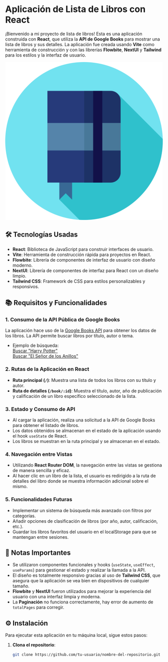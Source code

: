# Aplicación de Lista de Libros con React

¡Bienvenido a mi proyecto de lista de libros! Esta es una aplicación construida con **React**, que utiliza la **API de Google Books** para mostrar una lista de libros y sus detalles. La aplicación fue creada usando **Vite** como herramienta de construcción y con las librerías **Flowbite**, **NextUI** y **Tailwind** para los estilos y la interfaz de usuario.

![Libro](public/logo.svg)

## 🛠️ Tecnologías Usadas

- **React**: Biblioteca de JavaScript para construir interfaces de usuario.
- **Vite**: Herramienta de construcción rápida para proyectos en React.
- **Flowbite**: Librería de componentes de interfaz de usuario con diseño moderno.
- **NextUI**: Librería de componentes de interfaz para React con un diseño limpio.
- **Tailwind CSS**: Framework de CSS para estilos personalizables y responsivos.

## 📚 Requisitos y Funcionalidades

### 1. **Consumo de la API Pública de Google Books**
La aplicación hace uso de la [Google Books API](https://www.googleapis.com/books/v1/volumes) para obtener los datos de los libros. La API permite buscar libros por título, autor o tema.

- Ejemplo de búsqueda:  
  [Buscar "Harry Potter"](https://www.googleapis.com/books/v1/volumes?q=harry+potter)  
  [Buscar "El Señor de los Anillos"](https://www.googleapis.com/books/v1/volumes?q=el+se%C3%B1or+de+los+anillos)

### 2. **Rutas de la Aplicación en React**

- **Ruta principal (`/`)**: Muestra una lista de todos los libros con su título y autor.
- **Ruta de detalles (`/book/:id`)**: Muestra el título, autor, año de publicación y calificación de un libro específico seleccionado de la lista.

### 3. **Estado y Consumo de API**
- Al cargar la aplicación, realiza una solicitud a la API de Google Books para obtener el listado de libros.
- Los datos obtenidos se almacenan en el estado de la aplicación usando el hook `useState` de React.
- Los libros se muestran en la ruta principal y se almacenan en el estado.

### 4. **Navegación entre Vistas**
- Utilizando **React Router DOM**, la navegación entre las vistas se gestiona de manera sencilla y eficaz.
- Al hacer clic en un libro de la lista, el usuario es redirigido a la ruta de detalles del libro donde se muestra información adicional sobre el mismo.

### 5. **Funcionalidades Futuras**
- Implementar un sistema de búsqueda más avanzado con filtros por categorías.
- Añadir opciones de clasificación de libros (por año, autor, calificación, etc.).
- Guardar los libros favoritos del usuario en el localStorage para que se mantengan entre sesiones.

## 📝 Notas Importantes

- Se utilizaron componentes funcionales y hooks (`useState`, `useEffect`, `useParams`) para gestionar el estado y realizar la llamada a la API.
- El diseño es totalmente responsivo gracias al uso de **Tailwind CSS**, que asegura que la aplicación se vea bien en dispositivos de cualquier tamaño.
- **Flowbite** y **NextUI** fueron utilizados para mejorar la experiencia del usuario con una interfaz limpia y moderna.
- La **Paginación** no funciona correctamente, hay error de aumento de `totalPages` para corregir.

## ⚙️ Instalación

Para ejecutar esta aplicación en tu máquina local, sigue estos pasos:

1. **Clona el repositorio**:

   ```bash
   git clone https://github.com/tu-usuario/nombre-del-repositorio.git
